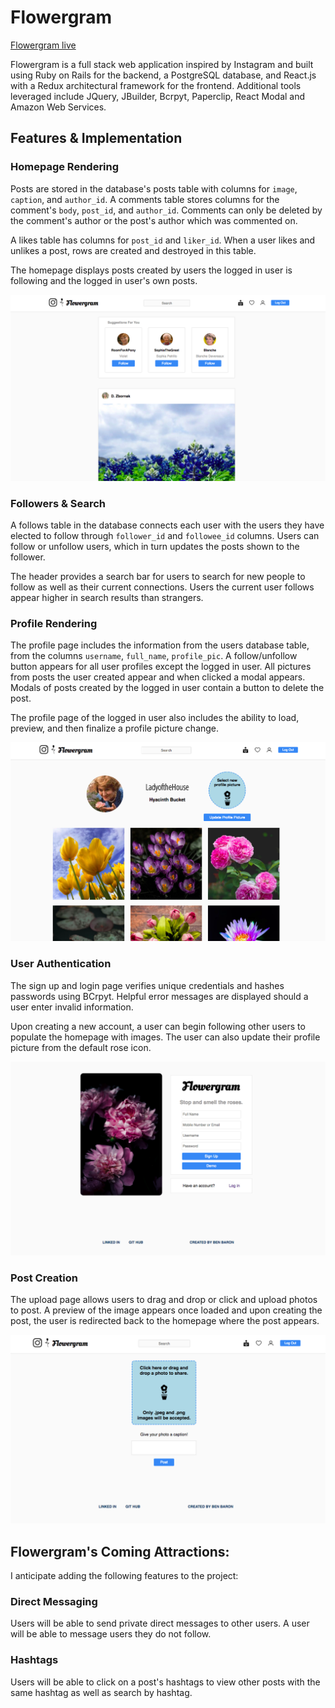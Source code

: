 # Flowergram

[Flowergram live][heroku]

[heroku]: https://flowergram.herokuapp.com/

Flowergram is a full stack web application inspired by Instagram and built using Ruby on Rails for the backend, a PostgreSQL database, and React.js with a Redux architectural framework for the frontend. Additional tools leveraged include JQuery, JBuilder, Bcrpyt, Paperclip, React Modal and Amazon Web Services.


## Features & Implementation

### Homepage Rendering

  Posts are stored in the database's posts table with columns for `image`, `caption`, and `author_id`. A comments table stores columns for the comment's `body`, `post_id`, and `author_id`. Comments can only be deleted by the comment's author or the post's author which was commented on.

  A likes table has columns for `post_id` and `liker_id`. When a user likes and unlikes a post, rows are created and destroyed in this table.

  The homepage displays posts created by users the logged in user is following and the logged in user's own posts.

  ![](./app/assets/images/screenshots/homepage.png)


### Followers & Search

  A follows table in the database connects each user with the users they have elected to follow through `follower_id` and `followee_id` columns. Users can follow or unfollow users, which in turn updates the posts shown to the follower.

  The header provides a search bar for users to search for new people to follow as well as their current connections. Users the current user follows appear higher in search results than strangers.



### Profile Rendering

  The profile page includes the information from the users database table, from the columns `username`, `full_name`, `profile_pic`. A follow/unfollow button appears for all user profiles except the logged in user. All pictures from posts the user created appear and when clicked a modal appears. Modals of posts created by the logged in user contain a button to delete the post.

  The profile page of the logged in user also includes the ability to load, preview, and then finalize a profile picture change.

![](./app/assets/images/screenshots/profilepage.png)

### User Authentication

  The sign up and login page verifies unique credentials and hashes passwords using BCrpyt. Helpful error messages are displayed should a user enter invalid information.

  Upon creating a new account, a user can begin following other users to populate the homepage with images. The user can also update their profile picture from the default rose icon.


![](./app/assets/images/screenshots/signuppage.png)

### Post Creation

The upload page allows users to drag and drop or click and upload photos to post. A preview of the image appears once loaded and upon creating the post, the user is redirected back to the homepage where the post appears.

![](./app/assets/images/screenshots/uploadpage.png)


## Flowergram's Coming Attractions:

I anticipate adding the following features to the project:

### Direct Messaging

Users will be able to send private direct messages to other users. A user will be able to message users they do not follow.

### Hashtags

Users will be able to click on a post's hashtags to view other posts with the same hashtag as well as search by hashtag.
